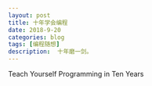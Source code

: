 ```yaml
---
layout: post
title: 十年学会编程
date: 2018-9-20
categories: blog
tags: [编程随想]
description:  十年磨一剑。
---
```

Teach Yourself Programming in Ten Years














